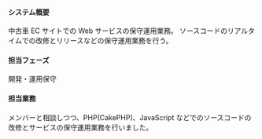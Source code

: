#### システム概要
中古車 EC サイトでの Web サービスの保守運用業務。
ソースコードのリアルタイムでの改修とリリースなどの保守運用業務を行う。

#### 担当フェーズ
開発・運用保守

#### 担当業務
メンバーと相談しつつ、PHP(CakePHP)、JavaScript などでのソースコードの改修とサービスの保守運用業務を行いました。
